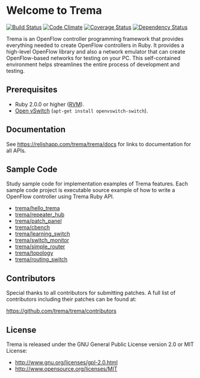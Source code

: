 Welcome to Trema
================

[![Build Status](https://travis-ci.org/nickkaranatsios/trema.svg?branch=master)](https://travis-ci.org/nickkaranatsios/trema)
[![Code Climate](http://img.shields.io/codeclimate/github/trema/trema.svg?style=flat)][codeclimate]
[![Coverage Status](http://img.shields.io/codeclimate/coverage/github/trema/trema.svg?style=flat)][codeclimate]
[![Dependency Status](http://img.shields.io/gemnasium/trema/trema.svg?style=flat)][gemnasium]

Trema is an OpenFlow controller programming framework that provides
everything needed to create OpenFlow controllers in Ruby. It provides
a high-level OpenFlow library and also a network emulator that can
create OpenFlow-based networks for testing on your PC. This
self-contained environment helps streamlines the entire process of
development and testing.

[travis]: http://travis-ci.org/trema/trema
[codeclimate]: https://codeclimate.com/github/trema/trema
[gemnasium]: https://gemnasium.com/trema/trema
[gitter]: https://gitter.im/trema/trema


Prerequisites
-------------

* Ruby 2.0.0 or higher ([RVM][rvm]).
* [Open vSwitch][openvswitch] (`apt-get install openvswitch-switch`).

[rvm]: https://rvm.io/
[openvswitch]: https://openvswitch.org/


Documentation
-------------

See https://relishapp.com/trema/trema/docs for links to documentation for all APIs.


Sample Code
-----------

Study sample code for implementation examples of Trema features. Each
sample code project is executable source example of how to write a
OpenFlow controller using Trema Ruby API.

* [trema/hello_trema](https://github.com/trema/hello_trema)
* [trema/repeater_hub](https://github.com/trema/repeater_hub)
* [trema/patch_panel](https://github.com/trema/patch_panel)
* [trema/cbench](https://github.com/trema/cbench)
* [trema/learning_switch](https://github.com/trema/learning_switch)
* [trema/switch_monitor](https://github.com/trema/switch_monitor)
* [trema/simple_router](https://github.com/trema/simple_router)
* [trema/topology](https://github.com/trema/topology)
* [trema/routing_switch](https://github.com/trema/routing_switch)


Contributors
------------

Special thanks to all contributors for submitting patches. A full list
of contributors including their patches can be found at:

https://github.com/trema/trema/contributors


License
-------

Trema is released under the GNU General Public License version 2.0 or MIT License:

* http://www.gnu.org/licenses/gpl-2.0.html
* http://www.opensource.org/licenses/MIT
